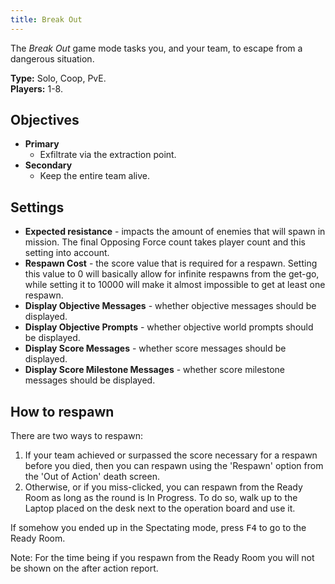```yaml
---
title: Break Out
---
```


The _Break Out_ game mode tasks you, and your team, to escape from a dangerous situation.

**Type:** Solo, Coop, PvE.\
**Players:** 1-8.

## Objectives

- **Primary**
    - Exfiltrate via the extraction point.
- **Secondary**
    - Keep the entire team alive.

## Settings

* **Expected resistance** - impacts the amount of enemies that will spawn in mission. 
The final Opposing Force count takes player count and this setting into account. 
* **Respawn Cost** - the score value that is required for a respawn. Setting this value
to 0 will basically allow for infinite respawns from the get-go, while setting it to
10000 will make it almost impossible to get at least one respawn.
* **Display Objective Messages** - whether objective messages should be displayed.
* **Display Objective Prompts** - whether objective world prompts should be displayed.
* **Display Score Messages** - whether score messages should be displayed.
* **Display Score Milestone Messages** - whether score milestone messages should be displayed.

## How to respawn

There are two ways to respawn:

1. If your team achieved or surpassed the score necessary for a respawn before you
died, then you can respawn using the 'Respawn' option from the 'Out of Action' death
screen.
2. Otherwise, or if you miss-clicked, you can respawn from the Ready Room as long as
the round is In Progress. To do so, walk up to the Laptop placed on the desk next to
the operation board and use it.

If somehow you ended up in the Spectating mode, press <kbd>F4</kbd> to go to the Ready Room.

Note: For the time being if you respawn from the Ready Room you will not be shown
on the after action report.
